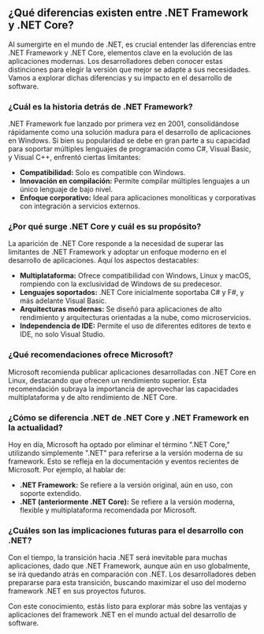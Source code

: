 ## ¿Qué diferencias existen entre .NET Framework y .NET Core?

Al sumergirte en el mundo de .NET, es crucial entender las diferencias entre .NET Framework y .NET Core, elementos clave en la evolución de las aplicaciones modernas. Los desarrolladores deben conocer estas distinciones para elegir la versión que mejor se adapte a sus necesidades. Vamos a explorar dichas diferencias y su impacto en el desarrollo de software.

### ¿Cuál es la historia detrás de .NET Framework?

.NET Framework fue lanzado por primera vez en 2001, consolidándose rápidamente como una solución madura para el desarrollo de aplicaciones en Windows. Si bien su popularidad se debe en gran parte a su capacidad para soportar múltiples lenguajes de programación como C#, Visual Basic, y Visual C++, enfrentó ciertas limitantes:

- **Compatibilidad:** Solo es compatible con Windows.
- **Innovación en compilación:** Permite compilar múltiples lenguajes a un único lenguaje de bajo nivel.
- **Enfoque corporativo:** Ideal para aplicaciones monolíticas y corporativas con integración a servicios externos.

### ¿Por qué surge .NET Core y cuál es su propósito?

La aparición de .NET Core responde a la necesidad de superar las limitantes de .NET Framework y adoptar un enfoque moderno en el desarrollo de aplicaciones. Aquí los aspectos destacables:

- **Multiplataforma:** Ofrece compatibilidad con Windows, Linux y macOS, rompiendo con la exclusividad de Windows de su predecesor.
- **Lenguajes soportados:** .NET Core inicialmente soportaba C# y F#, y más adelante Visual Basic.
- **Arquitecturas modernas:** Se diseñó para aplicaciones de alto rendimiento y arquitecturas orientadas a la nube, como microservicios.
- **Independencia de IDE:** Permite el uso de diferentes editores de texto e IDE, no solo Visual Studio.

### ¿Qué recomendaciones ofrece Microsoft?

Microsoft recomienda publicar aplicaciones desarrolladas con .NET Core en Linux, destacando que ofrecen un rendimiento superior. Esta recomendación subraya la importancia de aprovechar las capacidades multiplataforma y de alto rendimiento de .NET Core.

### ¿Cómo se diferencia .NET de .NET Core y .NET Framework en la actualidad?

Hoy en día, Microsoft ha optado por eliminar el término ".NET Core," utilizando simplemente ".NET" para referirse a la versión moderna de su framework. Esto se refleja en la documentación y eventos recientes de Microsoft. Por ejemplo, al hablar de:

- **.NET Framework:** Se refiere a la versión original, aún en uso, con soporte extendido.
- **.NET (anteriormente .NET Core):** Se refiere a la versión moderna, flexible y multiplataforma recomendada por Microsoft.

### ¿Cuáles son las implicaciones futuras para el desarrollo con .NET?

Con el tiempo, la transición hacia .NET será inevitable para muchas aplicaciones, dado que .NET Framework, aunque aún en uso globalmente, se irá quedando atrás en comparación con .NET. Los desarrolladores deben prepararse para esta transición, buscando maximizar el uso del moderno framework .NET en sus proyectos futuros.

Con este conocimiento, estás listo para explorar más sobre las ventajas y aplicaciones del framework .NET en el mundo actual del desarrollo de software.